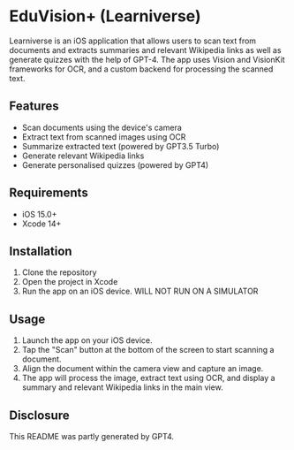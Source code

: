 # EduVision+ (Learniverse)

Learniverse is an iOS application that allows users to scan text from documents and extracts summaries and relevant Wikipedia links as well as generate quizzes with the help of GPT-4. The app uses Vision and VisionKit frameworks for OCR, and a custom backend for processing the scanned text.

## Features

- Scan documents using the device's camera
- Extract text from scanned images using OCR
- Summarize extracted text (powered by GPT3.5 Turbo) 
- Generate relevant Wikipedia links
- Generate personalised quizzes (powered by GPT4)


## Requirements

- iOS 15.0+
- Xcode 14+

## Installation

1. Clone the repository
2. Open the project in Xcode 
3. Run the app on an iOS device. WILL NOT RUN ON A SIMULATOR 

## Usage

1. Launch the app on your iOS device.
2. Tap the "Scan" button at the bottom of the screen to start scanning a document.
3. Align the document within the camera view and capture an image.
4. The app will process the image, extract text using OCR, and display a summary and relevant Wikipedia links in the main view.

## Disclosure 
This README was partly generated by GPT4. 

